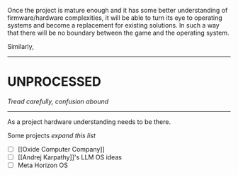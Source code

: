 Once the project is mature enough and it has some better understanding of firmware/hardware complexities, it will be able to turn its eye to operating systems and become a replacement for existing solutions. In such a way that there will be no boundary between the game and the operating system.

Similarly, 

---

# UNPROCESSED
*Tread carefully, confusion abound*

---

As a project hardware understanding needs to be there.

Some projects
*expand this list*
- [ ] [[Oxide Computer Company]]
- [ ] [[Andrej Karpathy]]'s LLM OS ideas
- [ ] Meta Horizon OS
